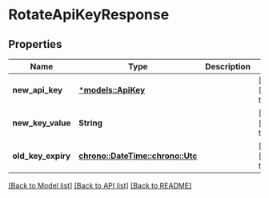 # RotateApiKeyResponse

## Properties
Name | Type | Description | Notes
------------ | ------------- | ------------- | -------------
**new_api_key** | [***models::ApiKey**](APIKey.md) |  | [optional] [default to None]
**new_key_value** | **String** |  | [optional] [default to None]
**old_key_expiry** | [**chrono::DateTime::<chrono::Utc>**](DateTime.md) |  | [optional] [default to None]

[[Back to Model list]](../README.md#documentation-for-models) [[Back to API list]](../README.md#documentation-for-api-endpoints) [[Back to README]](../README.md)


